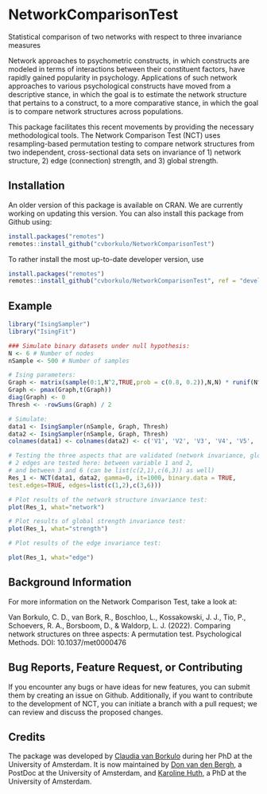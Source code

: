 # NetworkComparisonTest

Statistical comparison of two networks with respect to three invariance measures

Network approaches to psychometric constructs, in which constructs are modeled in terms of interactions between their constituent factors, have rapidly gained popularity in psychology. Applications of such network approaches to various psychological constructs have moved from a descriptive stance, in which the goal is to estimate the network structure that pertains to a construct, to a more comparative stance, in which the goal is to compare network structures across populations. 

This package facilitates this recent movements by providing the necessary methodological tools. The Network Comparison Test (NCT) uses resampling-based permutation testing to compare network structures from two independent, cross-sectional data sets on invariance of 1) network structure, 2) edge (connection) strength, and 3) global strength. 

## Installation 
An older version of this package is available on CRAN. We are currently working on updating this version. You can also install this package from Github using: 

```r
install.packages("remotes")
remotes::install_github("cvborkulo/NetworkComparisonTest")
```

To rather install the most up-to-date developer version, use

```r
install.packages("remotes")
remotes::install_github("cvborkulo/NetworkComparisonTest", ref = "developer")
```

## Example

```r
library("IsingSampler")
library("IsingFit")

### Simulate binary datasets under null hypothesis:
N <- 6 # Number of nodes
nSample <- 500 # Number of samples

# Ising parameters:
Graph <- matrix(sample(0:1,N^2,TRUE,prob = c(0.8, 0.2)),N,N) * runif(N^2,0.5,2)
Graph <- pmax(Graph,t(Graph))
diag(Graph) <- 0
Thresh <- -rowSums(Graph) / 2

# Simulate:
data1 <- IsingSampler(nSample, Graph, Thresh)
data2 <- IsingSampler(nSample, Graph, Thresh)
colnames(data1) <- colnames(data2) <- c('V1', 'V2', 'V3', 'V4', 'V5', 'V6')

# Testing the three aspects that are validated (network invariance, global strength, edge weight)
# 2 edges are tested here: between variable 1 and 2, 
# and between 3 and 6 (can be list(c(2,1),c(6,3)) as well)
Res_1 <- NCT(data1, data2, gamma=0, it=1000, binary.data = TRUE, 
test.edges=TRUE, edges=list(c(1,2),c(3,6)))

# Plot results of the network structure invariance test:
plot(Res_1, what="network")

# Plot results of global strength invariance test:
plot(Res_1, what="strength")

# Plot results of the edge invariance test:

plot(Res_1, what="edge")
```

## Background Information
For more information on the Network Comparison Test, take a look at:

Van Borkulo, C. D., van Bork, R., Boschloo, L., Kossakowski, J. J., Tio, P., Schoevers, R. A., Borsboom, D., & Waldorp, L. J. (2022). Comparing network structures on three aspects: A permutation test. Psychological Methods. DOI: 10.1037/met0000476

## Bug Reports, Feature Request, or Contributing
If you encounter any bugs or have ideas for new features, you can submit them by creating an issue on Github. Additionally, if you want to contribute to the development of NCT, you can initiate a branch with a pull request; we can review and discuss the proposed changes.

## Credits
The package was developed by [Claudia van Borkulo](https://cvborkulo.com/) during her PhD at the University of Amsterdam. It is now maintained by [Don van den Bergh](https://scholar.google.nl/citations?user=WbbKtuQAAAAJ&hl=en&oi=ao), a PostDoc at the University of Amsterdam, and [Karoline Huth](https://scholar.google.com/citations?user=_0707qYAAAAJ&hl=en), a PhD at the University of Amsterdam. 

